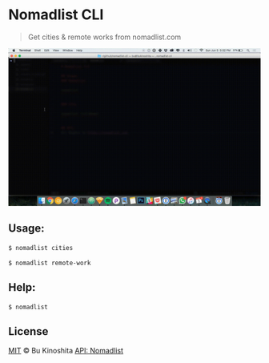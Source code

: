 # Nomadlist CLI
> Get cities & remote works from nomadlist.com

<img src="https://raw.githubusercontent.com/BuKinoshita/nomadlist-cli/master/nomadlist-cli-demo.gif?token=AGm8ndW0ShMUIBQfRTqDPxYaniaAwpy0ks5XXdd8wA%3D%3D">

## Usage:
```
$ nomadlist cities
```

```
$ nomadlist remote-work
```

## Help:
```
$ nomadlist
```

## License
[MIT](https://raw.githubusercontent.com/BuKinoshita/nomadlist-cli/master/LICENSE) &copy; Bu Kinoshita
[API: Nomadlist](https://nomadlist.com)

